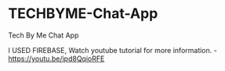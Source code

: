 # TECHBYME-Chat-App
Tech By Me Chat App


I USED FIREBASE, Watch youtube tutorial for more information. - https://youtu.be/ipd8QqioRFE
